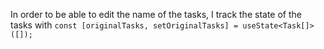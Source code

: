 In order to be able to edit the name of the tasks, I track the state of the tasks with `const [originalTasks, setOriginalTasks] = useState<Task[]>([]);`
